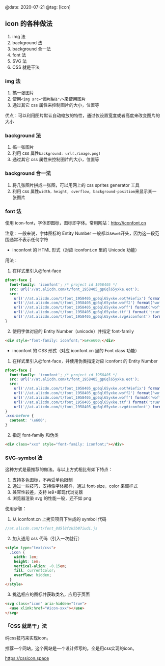 @date: 2020-07-21
@tag: [icon]

## icon 的各种做法

1. img 法
2. background 法
3. background 合一法
4. font 法
5. SVG 法
6. CSS 就是干法

### img 法

1. 搞一张图片
2. 使用`<img src="图片路径"/>`来使用图片
3. 通过其它 css 属性来控制图片的大小，位置等

优点：可以利用图片默认自动缩放的特性，通过仅设置宽度或者高度来改变图片的大小

### background 法

1. 搞一张图片
2. 利用 css 属性`background: url(./image.png)`
3. 通过其它 css 属性来控制图片的大小，位置等

### background 合一法

1. 将几张图片拼成一张图，可以用网上的 css sprites generator 工具
2. 利用 css 属性`width，height, overflow, background-position`来显示某一张图片

### font 法

使用 icon-font，字体即图标，图标即字体。常用网站：http://iconfont.cn

注意：一般来说，字体图标的 Entity Number 一般都以`&#xe6`开头，因为这一段范围通常不表示任何字符

- inconfont 的 HTML 形式（对应 iconfont.cn 里的 Unicode 功能）

用法：

1. 在样式里引入@font-face

```css
@font-face {
  font-family: 'iconfont'; /* project id 1958405 */
  src: url('//at.alicdn.com/t/font_1958405_gp6ql65yxke.eot');
  src:
    url('//at.alicdn.com/t/font_1958405_gp6ql65yxke.eot?#iefix') format('embedded-opentype'),
    url('//at.alicdn.com/t/font_1958405_gp6ql65yxke.woff2') format('woff2'),
    url('//at.alicdn.com/t/font_1958405_gp6ql65yxke.woff') format('woff'),
    url('//at.alicdn.com/t/font_1958405_gp6ql65yxke.ttf') format('truetype'),
    url('//at.alicdn.com/t/font_1958405_gp6ql65yxke.svg#iconfont') format('svg');
}
```

2. 使用字体对应的 Entity Number（unicode）并指定 font-family

```html
<div style="font-family: iconfont;">&#xe600;</div>
```

- inconfont 的 CSS 形式（对应 iconfont.cn 里的 Font class 功能）

1. 在样式里引入@font-face，并使用伪类指定对应 iconfont 的 Entity Number

```css
@font-face {
  font-family: 'iconfont'; /* project id 1958405 */
  src: url('//at.alicdn.com/t/font_1958405_gp6ql65yxke.eot');
  src:
    url('//at.alicdn.com/t/font_1958405_gp6ql65yxke.eot?#iefix') format('embedded-opentype'),
    url('//at.alicdn.com/t/font_1958405_gp6ql65yxke.woff2') format('woff2'),
    url('//at.alicdn.com/t/font_1958405_gp6ql65yxke.woff') format('woff'),
    url('//at.alicdn.com/t/font_1958405_gp6ql65yxke.ttf') format('truetype'),
    url('//at.alicdn.com/t/font_1958405_gp6ql65yxke.svg#iconfont') format('svg');
}
.xxx:before {
  content: '\e600';
}
```

2. 指定 font-family 和伪类

```html
<div class="xxx" style="font-family: iconfont;"></div>
```

### SVG-symbol 法

这种方式是最推荐的做法。与以上方式相比有如下特点：

1. 支持多色图标，不再受单色限制
2. 通过一些技巧，支持像字体那样，通过 font-size，color 来调样式
3. 兼容性较差，支持 ie9+即现代浏览器
4. 浏览器渲染 svg 的性能一般，还不如 png

使用步骤：

1. 从 iconfont.cn 上拷贝项目下生成的 symbol 代码

```js
//at.alicdn.com/t/font_8d5l8fzk5b87iudi.js
```

2. 加入通用 css 代码（引入一次就行）

```html
<style type="text/css">
  .icon {
    width: 1em;
    height: 1em;
    vertical-align: -0.15em;
    fill: currentColor;
    overflow: hidden;
  }
</style>
```

3. 挑选相应的图标并获取类名，应用于页面

```html
<svg class="icon" aria-hidden="true">
  <use xlink:href="#icon-xxx"></use>
</svg>
```

### 「CSS 就是干」法

纯css技巧来实现icon。

推荐一个网站，这个网站是一个设计师写的，全是用css实现的icon。

https://cssicon.space
